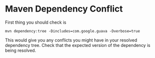 # Maven Dependency Conflict

First thing you should check is 
```shell
mvn dependency:tree -Dincludes=com.google.guava -Dverbose=true
```

This would give you any conflicts you might have in your resolved dependency tree. Check that the expected version of the dependency is being resolved. 
